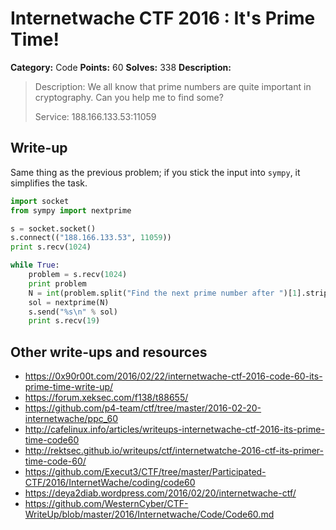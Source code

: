 # Internetwache CTF 2016 : It's Prime Time!

**Category:** Code
**Points:** 60
**Solves:** 338
**Description:**

> Description: We all know that prime numbers are quite important in cryptography. Can you help me to find some?
> 
> 
> Service: 188.166.133.53:11059


## Write-up

Same thing as the previous problem; if you stick the input into `sympy`, it simplifies the task.

```python
import socket
from sympy import nextprime

s = socket.socket()
s.connect(("188.166.133.53", 11059))
print s.recv(1024)

while True:
	problem = s.recv(1024)
	print problem
	N = int(problem.split("Find the next prime number after ")[1].strip(":\n"))
	sol = nextprime(N)
	s.send("%s\n" % sol)
	print s.recv(19)
```

## Other write-ups and resources

* <https://0x90r00t.com/2016/02/22/internetwache-ctf-2016-code-60-its-prime-time-write-up/>
* <https://forum.xeksec.com/f138/t88655/>
* <https://github.com/p4-team/ctf/tree/master/2016-02-20-internetwache/ppc_60>
* <http://cafelinux.info/articles/writeups-internetwache-ctf-2016-its-prime-time-code60>
* <http://rektsec.github.io/writeups/ctf/internetwatche-2016-ctf-its-primer-time-code-60/>
* <https://github.com/Execut3/CTF/tree/master/Participated-CTF/2016/InternetWache/coding/code60>
* <https://deya2diab.wordpress.com/2016/02/20/internetwache-ctf/>
* <https://github.com/WesternCyber/CTF-WriteUp/blob/master/2016/Internetwache/Code/Code60.md>
